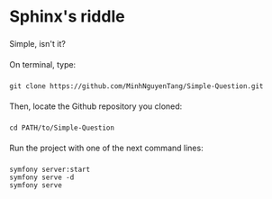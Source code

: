 # Sphinx's riddle

###
Simple, isn't it?
####

####
On terminal, type:
#####
    git clone https://github.com/MinhNguyenTang/Simple-Question.git

####
Then, locate the Github repository you cloned:
#####
    cd PATH/to/Simple-Question

####
Run the project with one of the next command lines:
#####
    symfony server:start
    symfony serve -d
    symfony serve
